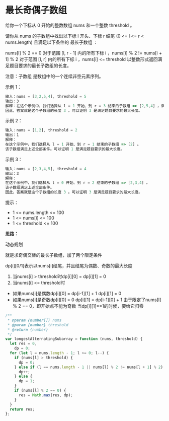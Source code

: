 # 最长奇偶子数组

给你一个下标从 0 开始的整数数组 nums 和一个整数 threshold 。

请你从 nums 的子数组中找出以下标 l 开头、下标 r 结尾 (0 <= l <= r < nums.length) 且满足以下条件的 最长子数组 ：

nums[l] % 2 == 0
对于范围 [l, r - 1] 内的所有下标 i ，nums[i] % 2 != nums[i + 1] % 2
对于范围 [l, r] 内的所有下标 i ，nums[i] <= threshold
以整数形式返回满足题目要求的最长子数组的长度。

注意：子数组 是数组中的一个连续非空元素序列。

示例 1：

```js
输入：nums = [3,2,5,4], threshold = 5
输出：3
解释：在这个示例中，我们选择从 l = 1 开始、到 r = 3 结束的子数组 => [2,5,4] ，满足上述条件。
因此，答案就是这个子数组的长度 3 。可以证明 3 是满足题目要求的最大长度。
```

示例 2：

```js
输入：nums = [1,2], threshold = 2
输出：1
解释：
在这个示例中，我们选择从 l = 1 开始、到 r = 1 结束的子数组 => [2] 。
该子数组满足上述全部条件。可以证明 1 是满足题目要求的最大长度。
```

示例 3：

```js
输入：nums = [2,3,4,5], threshold = 4
输出：3
解释：
在这个示例中，我们选择从 l = 0 开始、到 r = 2 结束的子数组 => [2,3,4] 。
该子数组满足上述全部条件。
因此，答案就是这个子数组的长度 3 。可以证明 3 是满足题目要求的最大长度。
```

提示：

- 1 <= nums.length <= 100
- 1 <= nums[i] <= 100
- 1 <= threshold <= 100

**思路：**

动态规划

就是求奇偶交替的最长子数组，加了两个限定条件

dp[i][0/1]表示以nums[i]结尾，并且结尾为偶数、奇数的最大长度

1. 当nums[i] > threshold时dp[i][0] = dp[i][1] = 0
2. 当nums[i] <= threshold时

  - 如果nums[i]是偶数dp[i][0] = dp[i-1][1] + 1 dp[i][1] = 0
  - 如果nums[i]是奇数dp[i][0] = 0 dp[i][1] = dp[i-1][0] + 1
      由于限定了nums[l] % 2 == 0，即开始点不能为奇数
      当dp[i][1]==1的时候，要给它归零

```js
/**
 * @param {number[]} nums
 * @param {number} threshold
 * @return {number}
 */
var longestAlternatingSubarray = function (nums, threshold) {
  let res = 0,
    dp = 0;
  for (let l = nums.length - 1; l >= 0; l--) {
    if (nums[l] > threshold) {
      dp = 0;
    } else if (l == nums.length - 1 || nums[l] % 2 != nums[l + 1] % 2) {
      dp++;
    } else {
      dp = 1;
    }
    if (nums[l] % 2 == 0) {
      res = Math.max(res, dp);
    }
  }
  return res;
};
```
